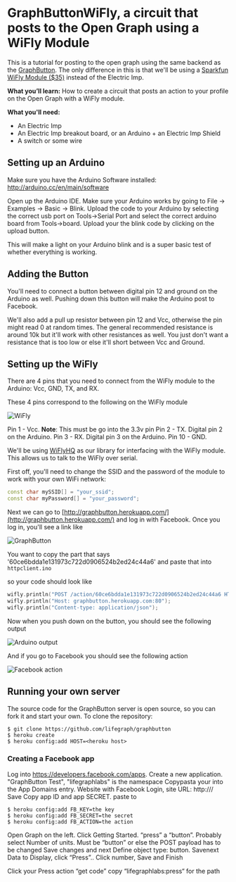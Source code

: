 # GraphButtonWiFly, a circuit that posts to the Open Graph using a WiFly Module

This is a tutorial for posting to the open graph using the same backend as the [GraphButton](https://github.com/lifegraph/graphbutton). The only difference in this is that we'll be using a [Sparkfun WiFly Module ($35)](https://www.sparkfun.com/products/10822) instead of the Electric Imp.

**What you’ll learn:** How to create a circuit that posts an action to your profile on the Open Graph with a WiFly module.

**What you'll need:**
* An Electric Imp
* An Electric Imp breakout board, or an Arduino + an Electric Imp Shield
* A switch or some wire

## Setting up an Arduino 

Make sure you have the Arduino Software installed: http://arduino.cc/en/main/software

Open up the Arduino IDE. Make sure your Arduino works by going to File -> Examples -> Basic -> Blink. Upload the code to your Arduino by selecting the correct usb port on Tools->Serial Port and select the correct arduino board from Tools->board. Upload your the blink code by clicking on the upload button. 

This will make a light on your Arduino blink and is a super basic test of whether everything is working. 

## Adding the Button

You'll need to connect a button between digital pin 12 and ground on the Arduino as well. Pushing down this button will make the Arduino post to Facebook. 

We'll also add a pull up resistor between pin 12 and Vcc, otherwise the pin might read 0 at random times. The general recommended resistance is around 10k but it'll work with other resistances as well. You just don't want a resistance that is too low or else it'll short between Vcc and Ground.

## Setting up the WiFly

There are 4 pins that you need to connect from the WiFly module to the Arduino: Vcc, GND, TX, and RX.

These 4 pins correspond to the following on the WiFly module

![WiFly]()

Pin 1 - Vcc. **Note**: This must be go into the 3.3v pin
Pin 2 - TX. Digital pin 2 on the Arduino.
Pin 3 - RX. Digital pin 3 on the Arduino.
Pin 10 - GND.

We'll be using [WiFlyHQ](https://github.com/harlequin-tech/WiFlyHQ) as our library for interfacing with the WiFly module. This allows us to talk to the WiFly over serial.

First off, you'll need to change the SSID and the password of the module to work with your own WiFi network:

```ino
const char mySSID[] = "your_ssid";
const char myPassword[] = "your_password";
```

Next we can go to [http://graphbutton.herokuapp.com/](http://graphbutton.herokuapp.com/) and log in with Facebook. Once you log in, you'll see a link like

![GraphButton]()

You want to copy the part that says '60ce6bdda1e131973c722d0906524b2ed24c44a6' and paste that into `httpclient.ino`

so your code should look like

```ino
wifly.println("POST /action/60ce6bdda1e131973c722d0906524b2ed24c44a6 HTTP/1.1");
wifly.println("Host: graphbutton.herokuapp.com:80");
wifly.println("Content-type: application/json");
```

Now when you push down on the button, you should see the following output

![Arduino output]()

And if you go to Facebook you should see the following action

![Facebook action]()

## Running your own server

The source code for the GraphButton server is open source, so you can fork it and start your own. To clone the repository:

```
$ git clone https://github.com/lifegraph/graphbutton
$ heroku create
$ heroku config:add HOST=<heroku host>
```

### Creating a Facebook app

Log into https://developers.facebook.com/apps. Create a new application. "GraphButton Test", "lifegraphlabs" is the namespace
Copypasta your <heroku host> into the App Domains entry.
Website with Facebook Login, site URL: http://<heroku host>/
Save
Copy app ID and app SECRET. paste to 

```
$ heroku config:add FB_KEY=the key
$ heroku config:add FB_SECRET=the secret
$ heroku config:add FB_ACTION=the action
```

Open Graph on the left. Click Getting Started. “press” a “button”. Probably select Number of units.
Must be “button” or else the POST payload has to be changed
Save changes and next
Define object type: button. Savenext
Data to Display, click “Press”..
Click number, Save and Finish

Click your Press action “get code”
copy “lifegraphlabs:press“ for the path
